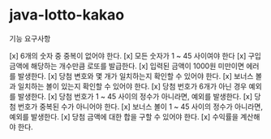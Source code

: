 # java-lotto-kakao

기능 요구사항

[x] 6개의 숫자 중 중복이 없어야 한다.
[x] 모든 숫자가 1 ~ 45 사이여야 한다
[x] 구입 금액에 해당하는 개수만큼 로또를 발급한다.
[x] 입력된 금액이 1000원 미만이면 에러를 발생한다.
[x] 당첨 변호와 몇 개가 일치하는지 확인할 수 있어야 한다.
[x] 보너스 볼과 일치하는 볼이 있는지 확인할 수 있어야 한다.
[x] 당첨 번호가 6개가 아닌 경우 예외를 발생한다.
[x] 당첨 번호가 1 ~ 45 사이의 정수가 아니라면, 예외를 발생한다.
[x] 당첨 번호가 중복된 수가 아니어야 한다.
[x] 보너스 볼이 1 ~ 45 사이의 정수가 아니라면, 예외를 발생한다.
[x] 당첨 금액에 대한 합을 구할 수 있어야 한다.
[x] 수익률을 계산해야 한다.